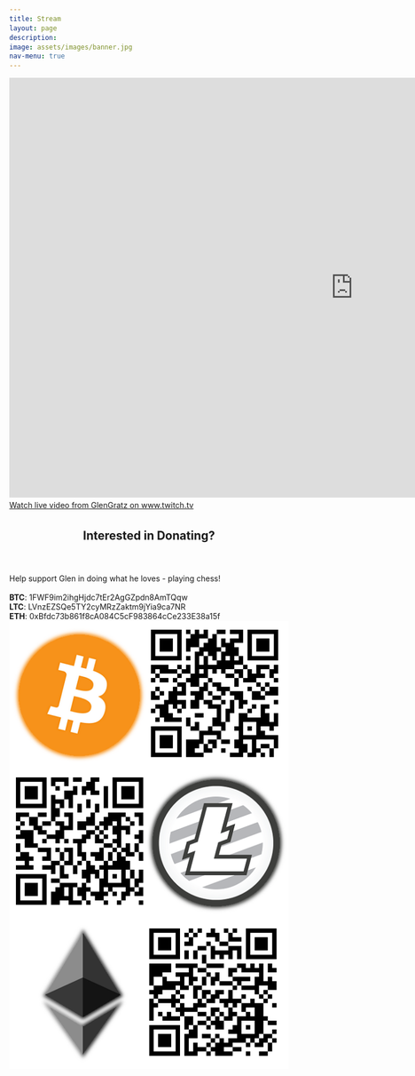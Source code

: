 ```yaml
---
title: Stream
layout: page
description:
image: assets/images/banner.jpg
nav-menu: true
---
```


<!-- Main -->
<div id="main">

<!-- One -->
<section id="one">
	<div class="inner">
		<p>
			<iframe 
				src="https://player.twitch.tv/?channel=glengratz" 
				id="image"
				frameborder="0" 
				allowfullscreen="true" 
				scrolling="no" 
				height="756" 
				width="1240">
			</iframe>
			<a href="https://www.twitch.tv/glengratz?tt_content=text_link&tt_medium=live_embed" 
				style="padding:2px 0px 4px; display:block; width:345px; font-weight:normal; font-size:14px;">
				Watch live video from GlenGratz on www.twitch.tv
			</a>
		</p>
		<header class="major">
			<h2>Interested in Donating?</h2>
		</header>
		<p>Help support Glen in doing what he loves - playing chess!<br />
		<br />
		<b>BTC</b>: 1FWF9im2ihgHjdc7tEr2AgGZpdn8AmTQqw <br />
		<b>LTC</b>: LVnzEZSQe5TY2cyMRzZaktm9jYia9ca7NR <br />
		<b>ETH</b>: 0xBfdc73b861f8cA084C5cF983864cCe233E38a15f <br />
		<img src="assets/images/crypto.png" alt="" data-position="top center"/><br />
		</p>
	</div>
</section>